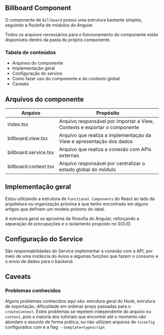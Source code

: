 ## Billboard Component

O componente de `Billboard` possui uma estrutura bastante simples, seguindo a 
fisolofia de módulos do Angular. 

Todos os arquivos necessários para o funcionamento do componente estão disponíveis
dentro da pasta do próprio componente.

### Tabela de conteúdos

- Arquivos do componente
- Implementação geral
- Configuração do service
- Como fazer uso do componente e do contexto global
- Caveats

## Arquivos do componente

|Arquivo|Propósito|
|------|------|
|index.tsx| Arquivo responsável por importar a View, Contexts e exportar o componente|
|billboard.view.tsx|Arquivo que realiza a implementação da View e apresentação dos dados|
|billboard.service.tsx|Arquivo que realiza a conexão com APIs externas|
|billboard.context.tsx|Arquivo responsável por centralizar o estado global do módulo|


## Implementação geral

Estou utilizando a estrutura de `Functional Components` do React ao lado da arquitetura 
ou organização próxima à que tenho encontrado em alguns artigos que definem um modelo próximo do ideal.

A estrutura geral se aproxima da filosofia do Angular, reforçando a separação de procupações e o isolamento
proposto no SOLID.

## Configuração do Service

São responsabilidades do Service implementar a conexão com a API, por meio de uma 
instância do Axios e algumas funções que fazem o consumo e o envio de dados
para o backend.

## Caveats

### Problemas conhecidos

Alguns problemas conhecidos aqui são: estrutura geral do Hook, extrutura de exportação,
dificuldade em ordenar props passadas para o `createContext`. Estes problemas se repetem
independente do arquivo ou `context`, pois a maioria dos tutoriais que encontrei até o momento
não abordam o assunto de forma prática, ou não utilizam arquivos de `tsconfig` configurados
com e a flag `--template=typescript`